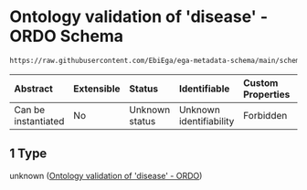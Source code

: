 # Ontology validation of 'disease' - ORDO Schema

```txt
https://raw.githubusercontent.com/EbiEga/ega-metadata-schema/main/schemas/EGA.common-definitions.json#/$defs/disease/properties/termId/anyOf/1
```



| Abstract            | Extensible | Status         | Identifiable            | Custom Properties | Additional Properties | Access Restrictions | Defined In                                                                                           |
| :------------------ | :--------- | :------------- | :---------------------- | :---------------- | :-------------------- | :------------------ | :--------------------------------------------------------------------------------------------------- |
| Can be instantiated | No         | Unknown status | Unknown identifiability | Forbidden         | Allowed               | none                | [EGA.common-definitions.json\*](../../../schemas/EGA.common-definitions.json "open original schema") |

## 1 Type

unknown ([Ontology validation of 'disease' - ORDO](ega-4-defs-disease-properties-ontology-constraints-for-this-specific-termid-anyof-ontology-validation-of-disease---ordo.md))
